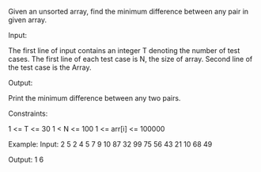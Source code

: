 Given an unsorted array, find the minimum difference between any pair in given array.

Input:

The first line of input contains an integer T denoting the number of test cases.
The first line of each test case is N, the size of array. Second line of the test case is the Array.

Output:

Print the minimum difference between any two pairs.

Constraints:

1 <= T <= 30
1 < N <= 100
1 <= arr[i] <= 100000

Example:
Input:
2
5
2 4 5 7 9
10
87 32 99 75 56 43 21 10 68 49

Output:
1
6
